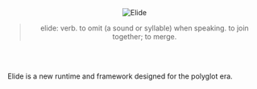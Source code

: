 
<center>
<img src="https://static.elide.dev/assets/org-profile/creative/elide-banner-purple.png" alt="Elide" />

<br />
<blockquote>
elide: verb. to omit (a sound or syllable) when speaking. to join together; to merge.
</blockquote>
<br />
</center>

<br />

<p>
Elide is a new runtime and framework designed for the polyglot era.
</p>
